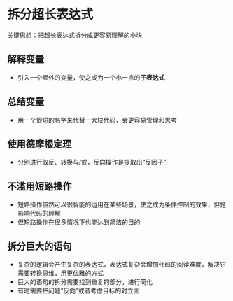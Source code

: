 # 拆分超长表达式

关键思想：把超长表达式拆分成更容易理解的小块

## 解释变量

- 引入一个额外的变量，使之成为一个小一点的**子表达式**

## 总结变量

- 用一个很短的名字来代替一大块代码，会更容易管理和思考

## 使用德摩根定理

- 分别进行取反、转换与/或，反向操作是提取出“反因子”

## 不滥用短路操作

- 短路操作虽然可以很智能的运用在某些场景，使之成为条件控制的效果，但是影响代码的理解
- 但短路操作在很多情况下也能达到简洁的目的

## 拆分巨大的语句

- 复杂的逻辑会产生复杂的表达式，表达式复杂会增加代码的阅读难度，解决它需要转换思维，用更优雅的方式
- 巨大的语句的拆分需要找到重复的部分，进行简化
- 有时需要把问题“反向”或者考虑目标的对立面
